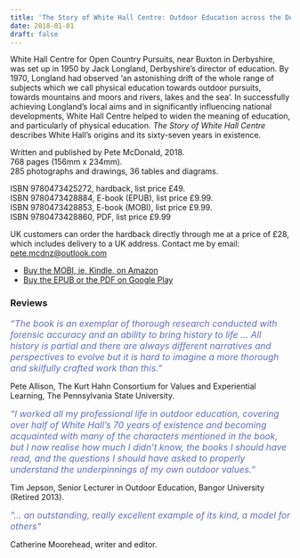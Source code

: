 ```yaml
---
title: 'The Story of White Hall Centre: Outdoor Education across the Decades'
date: 2018-01-01
draft: false
---
```


White Hall Centre for Open Country Pursuits, near Buxton in Derbyshire, was set up in 1950 by Jack Longland, Derbyshire’s director of education. By 1970, Longland had observed ‘an astonishing drift of the whole range of subjects which we call physical education towards outdoor pursuits, towards mountains and moors and rivers, lakes and the sea’. In successfully achieving Longland’s local aims and in significantly influencing national developments, White Hall Centre helped to widen the meaning of education, and particularly of physical education. *The Story of White Hall Centre* describes White Hall’s origins and its sixty-seven years in existence.

Written and published by Pete McDonald, 2018.  
768 pages (156mm x 234mm).  
285 photographs and drawings, 36 tables and diagrams.

ISBN 9780473425272, hardback, list price £49.  
ISBN 9780473428884, E-book (EPUB), list price £9.99.  
ISBN 9780473428853, E-book (MOBI), list price £9.99.  
ISBN 9780473428860, PDF, list price £9.99

UK customers can order the hardback directly through me at a price of £28, which includes delivery to a UK address. Contact me by email: pete.mcdnz@outlook.com

- [Buy the MOBI, ie, Kindle, on Amazon](https://www.amazon.co.uk/Story-White-Hall-Centre-Education-ebook/dp/B07BQM25Q7/ref=sr_1_1?ie=UTF8&qid=1546477740&sr=8-1&keywords=the+story+of+white+hall+centre)
- [Buy the EPUB or the PDF on Google Play](https://play.google.com/store/books/details?id=prBJDwAAQBAJ&rdid=book-prBJDwAAQBAJ&rdot=1&source=gbs_atb&pcampaignid=books_booksearch_atb)

### Reviews

<span style="color: #626EBA; font-size:16px;">_“The book is an exemplar of thorough research conducted with forensic accuracy and an ability to bring history to life … All history is partial and there are always different narratives and perspectives to evolve but it is hard to imagine a more thorough and skilfully crafted work than this.”_</span>

Pete Allison, The Kurt Hahn Consortium for Values and Experiential Learning, The Pennsylvania State University.

<span style="color:#626EBA; font-size:16px;">_“I worked all my professional life in outdoor education, covering over half of White Hall’s 70 years of existence and becoming acquainted with many of the characters mentioned in the book, but I now realise how much I didn’t know, the books I should have read, and the questions I should have asked to properly understand the underpinnings of my own outdoor values.”_</span>

Tim Jepson, Senior Lecturer in Outdoor Education, Bangor University (Retired 2013).

<span style="color:#626EBA; font-size:16px;">_"… an outstanding, really excellent example of its kind, a model for others"_</span>

Catherine Moorehead, writer and editor.
